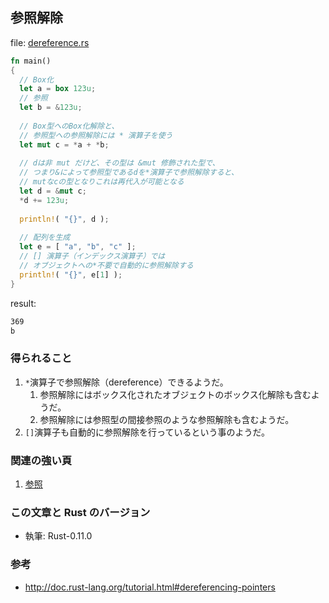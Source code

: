## 参照解除

file: [dereference.rs](.src/dereference.rs)

```rust
fn main()
{
  // Box化
  let a = box 123u;
  // 参照
  let b = &123u;
  
  // Box型へのBox化解除と、
  // 参照型への参照解除には * 演算子を使う
  let mut c = *a + *b;
  
  // dは非 mut だけど、その型は &mut 修飾された型で、
  // つまり&によって参照型であるdを*演算子で参照解除すると、
  // mutなcの型となりこれは再代入が可能となる
  let d = &mut c;
  *d += 123u;
  
  println!( "{}", d );
  
  // 配列を生成
  let e = [ "a", "b", "c" ];
  // [] 演算子（インデックス演算子）では
  // オブジェクトへの*不要で自動的に参照解除する
  println!( "{}", e[1] );
}
```

result:

```zsh
369
b
```

### 得られること

1. `*`演算子で参照解除（dereference）できるようだ。
    1. 参照解除にはボックス化されたオブジェクトのボックス化解除も含むようだ。
    1. 参照解除には参照型の間接参照のような参照解除も含むようだ。
1. `[]`演算子も自動的に参照解除を行っているという事のようだ。

### 関連の強い頁

1. [参照](参照.md)

### この文章と Rust のバージョン

- 執筆: Rust-0.11.0

### 参考

- http://doc.rust-lang.org/tutorial.html#dereferencing-pointers
